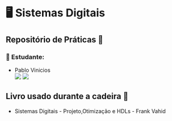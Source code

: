# 🖥️ Sistemas Digitais 
## Repositório de Práticas 📝
### 👥 Estudante:

- Pablo Vinicios <br>
<a href="http://t.me/PabloVini2811" target="_blank"><img src="https://img.shields.io/badge/-TELEGRAM-blue??style=flat&logo=telegram" target="_blank"></a>
<a href="https://github.com/PabloVini28" target="_blank"><img src="https://img.shields.io/badge/GitHub-100000?style=badge&logo=github&logoColor=white color=black"></a>

## Livro usado durante a cadeira 📘

- Sistemas Digitais - Projeto,Otimização e HDLs - Frank Vahid
